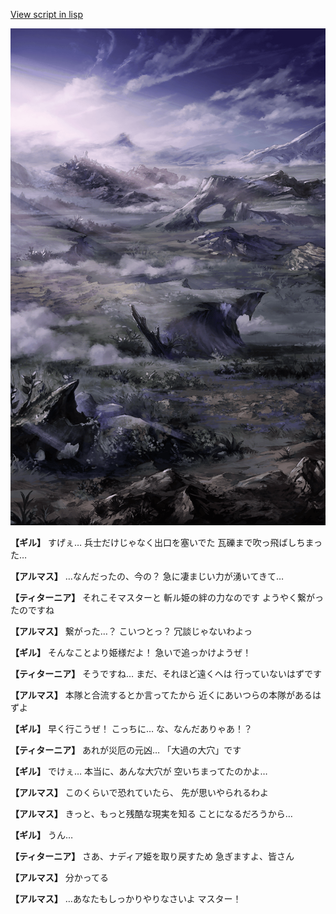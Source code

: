 [View script in lisp](../scripts/100105061.txt)

![101_plain_daytime.png](../images/backgrounds/101_plain_daytime.png)

**【ギル】**
すげぇ…
兵士だけじゃなく出口を塞いでた
瓦礫まで吹っ飛ばしちまった…

**【アルマス】**
…なんだったの、今の？
急に凄まじい力が湧いてきて…

**【ティターニア】**
それこそマスターと
斬ル姫の絆の力なのです
ようやく繋がったのですね

**【アルマス】**
繋がった…？
こいつとっ？
冗談じゃないわよっ

**【ギル】**
そんなことより姫様だよ！
急いで追っかけようぜ！

**【ティターニア】**
そうですね…
まだ、それほど遠くへは
行っていないはずです

**【アルマス】**
本隊と合流するとか言ってたから
近くにあいつらの本隊があるはずよ

**【ギル】**
早く行こうぜ！
こっちに…
な、なんだありゃあ！？

**【ティターニア】**
あれが災厄の元凶…
「大過の大穴」です

**【ギル】**
でけぇ…
本当に、あんな大穴が
空いちまってたのかよ…

**【アルマス】**
このくらいで恐れていたら、
先が思いやられるわよ

**【アルマス】**
きっと、もっと残酷な現実を知る
ことになるだろうから…

**【ギル】**
うん…

**【ティターニア】**
さあ、ナディア姫を取り戻すため
急ぎますよ、皆さん

**【アルマス】**
分かってる

**【アルマス】**
…あなたもしっかりやりなさいよ
マスター！